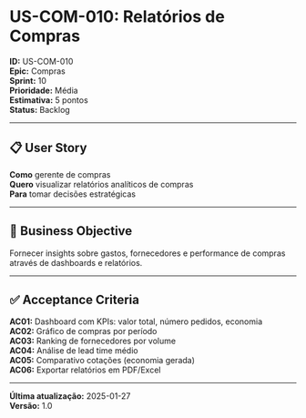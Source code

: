 # US-COM-010: Relatórios de Compras

**ID:** US-COM-010  
**Epic:** Compras  
**Sprint:** 10  
**Prioridade:** Média  
**Estimativa:** 5 pontos  
**Status:** Backlog  

---

## 📋 User Story

**Como** gerente de compras  
**Quero** visualizar relatórios analíticos de compras  
**Para** tomar decisões estratégicas

---

## 🎯 Business Objective

Fornecer insights sobre gastos, fornecedores e performance de compras através de dashboards e relatórios.

---

## ✅ Acceptance Criteria

**AC01:** Dashboard com KPIs: valor total, número pedidos, economia  
**AC02:** Gráfico de compras por período  
**AC03:** Ranking de fornecedores por volume  
**AC04:** Análise de lead time médio  
**AC05:** Comparativo cotações (economia gerada)  
**AC06:** Exportar relatórios em PDF/Excel

---

**Última atualização:** 2025-01-27  
**Versão:** 1.0

